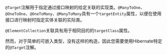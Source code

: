 `@Target`注解用于指定通过接口映射的给定关联的实现类。`@ManyToOne`、`@OneToOne`、`@OneToMany`、`@ManyToMany`具有一个`targetEntity`属性，以便在使用接口进行映射时指定实体关联的实际类。

`@ElementCollection`关联具有用于相同目的的`targetClass`属性。

然而，对于简单的可嵌入类型，没有这样的构造，因此您需要使用Hibernate特定的`@Target`注解。



